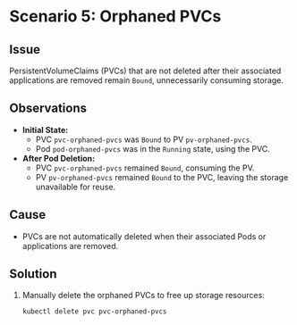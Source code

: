 # Scenario 5: Orphaned PVCs

## Issue
PersistentVolumeClaims (PVCs) that are not deleted after their associated applications are removed remain `Bound`, unnecessarily consuming storage.

## Observations
- **Initial State:**
  - PVC `pvc-orphaned-pvcs` was `Bound` to PV `pv-orphaned-pvcs`.
  - Pod `pod-orphaned-pvcs` was in the `Running` state, using the PVC.
- **After Pod Deletion:**
  - PVC `pvc-orphaned-pvcs` remained `Bound`, consuming the PV.
  - PV `pv-orphaned-pvcs` remained `Bound` to the PVC, leaving the storage unavailable for reuse.

## Cause
- PVCs are not automatically deleted when their associated Pods or applications are removed.

## Solution
1. Manually delete the orphaned PVCs to free up storage resources:
   ```bash
   kubectl delete pvc pvc-orphaned-pvcs

